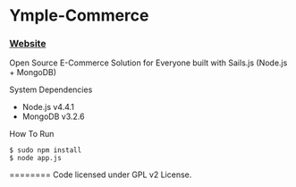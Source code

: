 Ymple-Commerce
========

### [Website](http://ymple-commerce.ymple.com/) 


Open Source E-Commerce Solution for Everyone built with Sails.js (Node.js + MongoDB)

System Dependencies
* Node.js v4.4.1
* MongoDB v3.2.6

How To Run

    $ sudo npm install
    $ node app.js


========
Code licensed under GPL v2 License.
